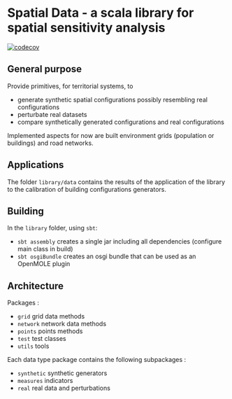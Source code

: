 
# Spatial Data - a scala library for spatial sensitivity analysis


[![codecov](https://codecov.io/gh/JusteRaimbault/SpatialData/branch/master/graph/badge.svg)](https://codecov.io/gh/JusteRaimbault/SpatialData)

## General purpose

Provide primitives, for territorial systems, to

 - generate synthetic spatial configurations possibly resembling real configurations
 - perturbate real datasets
 - compare synthetically generated configurations and real configurations

Implemented aspects for now are built environment grids (population or buildings) and road networks.

## Applications

The folder `library/data` contains the results of the application of the library to the calibration of building configurations generators.

## Building

In the `library` folder, using `sbt`:
 - `sbt assembly` creates a single jar including all dependencies (configure main class in build)
 - `sbt osgiBundle` creates an osgi bundle that can be used as an OpenMOLE plugin

## Architecture

Packages :
 - `grid` grid data methods
 - `network` network data methods
 - `points` points methods
 - `test` test classes
 - `utils` tools


Each data type package contains the following subpackages :
 - `synthetic` synthetic generators
 - `measures` indicators
 - `real` real data and perturbations
